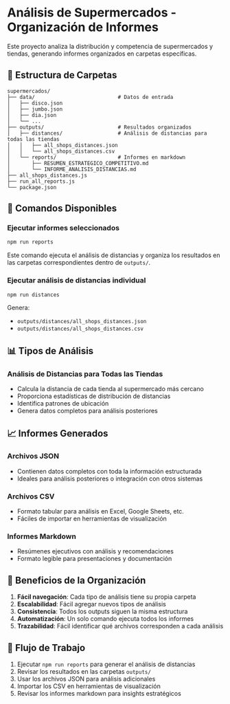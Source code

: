 # Análisis de Supermercados - Organización de Informes

Este proyecto analiza la distribución y competencia de supermercados y tiendas, generando informes organizados en carpetas específicas.

## 📁 Estructura de Carpetas

```
supermercados/
├── data/                           # Datos de entrada
│   ├── disco.json
│   ├── jumbo.json
│   ├── dia.json
│   └── ...
├── outputs/                        # Resultados organizados
│   ├── distances/                  # Análisis de distancias para todas las tiendas
│   │   ├── all_shops_distances.json
│   │   └── all_shops_distances.csv
│   └── reports/                    # Informes en markdown
│       ├── RESUMEN_ESTRATEGICO_COMPETITIVO.md
│       └── INFORME_ANALISIS_DISTANCIAS.md
├── all_shops_distances.js
├── run_all_reports.js
└── package.json
```

## 🚀 Comandos Disponibles

### Ejecutar informes seleccionados
```bash
npm run reports
```
Este comando ejecuta el análisis de distancias y organiza los resultados en las carpetas correspondientes dentro de `outputs/`.

### Ejecutar análisis de distancias individual
```bash
npm run distances
```
Genera:
- `outputs/distances/all_shops_distances.json`
- `outputs/distances/all_shops_distances.csv`

## 📊 Tipos de Análisis

### Análisis de Distancias para Todas las Tiendas
- Calcula la distancia de cada tienda al supermercado más cercano
- Proporciona estadísticas de distribución de distancias
- Identifica patrones de ubicación
- Genera datos completos para análisis posteriores

## 📈 Informes Generados

### Archivos JSON
- Contienen datos completos con toda la información estructurada
- Ideales para análisis posteriores o integración con otros sistemas

### Archivos CSV
- Formato tabular para análisis en Excel, Google Sheets, etc.
- Fáciles de importar en herramientas de visualización

### Informes Markdown
- Resúmenes ejecutivos con análisis y recomendaciones
- Formato legible para presentaciones y documentación

## 🎯 Beneficios de la Organización

1. **Fácil navegación**: Cada tipo de análisis tiene su propia carpeta
2. **Escalabilidad**: Fácil agregar nuevos tipos de análisis
3. **Consistencia**: Todos los outputs siguen la misma estructura
4. **Automatización**: Un solo comando ejecuta todos los informes
5. **Trazabilidad**: Fácil identificar qué archivos corresponden a cada análisis

## 🔄 Flujo de Trabajo

1. Ejecutar `npm run reports` para generar el análisis de distancias
2. Revisar los resultados en las carpetas `outputs/`
3. Usar los archivos JSON para análisis adicionales
4. Importar los CSV en herramientas de visualización
5. Revisar los informes markdown para insights estratégicos 